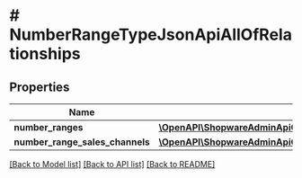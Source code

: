 # # NumberRangeTypeJsonApiAllOfRelationships

## Properties

Name | Type | Description | Notes
------------ | ------------- | ------------- | -------------
**number_ranges** | [**\OpenAPI\ShopwareAdminApiClient\Model\NumberRangeTypeJsonApiAllOfRelationshipsNumberRanges**](NumberRangeTypeJsonApiAllOfRelationshipsNumberRanges.md) |  | [optional]
**number_range_sales_channels** | [**\OpenAPI\ShopwareAdminApiClient\Model\NumberRangeTypeJsonApiAllOfRelationshipsNumberRangeSalesChannels**](NumberRangeTypeJsonApiAllOfRelationshipsNumberRangeSalesChannels.md) |  | [optional]

[[Back to Model list]](../../README.md#models) [[Back to API list]](../../README.md#endpoints) [[Back to README]](../../README.md)
